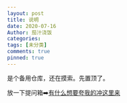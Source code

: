 ```yaml
---
layout: post
title: 说明
date: 2020-07-16
Author: 茄汁浇饭
categories: 
tags: [未分类]
comments: true
pinned: true
--- 
```


是个备用仓库，还在摸索。先置顶了。

放一下提问箱➡️[有什么想要夸我的冲这里来](www.popiask.cn/HIc3DE)
